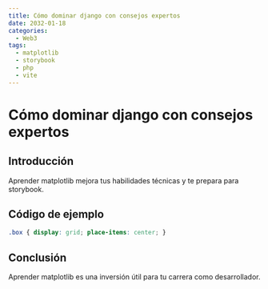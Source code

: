 ```yaml
---
title: Cómo dominar django con consejos expertos
date: 2032-01-18
categories:
  - Web3
tags:
  - matplotlib
  - storybook
  - php
  - vite
---
```


# Cómo dominar django con consejos expertos

## Introducción

Aprender matplotlib mejora tus habilidades técnicas y te prepara para storybook.

## Código de ejemplo

```css
.box { display: grid; place-items: center; }
```

## Conclusión

Aprender matplotlib es una inversión útil para tu carrera como desarrollador.